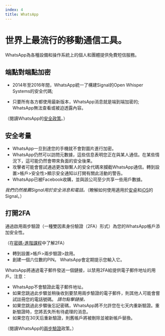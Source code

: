 ```yaml
---
index: 4
title: WhatsApp
---
```

# 世界上最流行的移動通信工具。

WhatsApp為各種設備和操作系統上的個人和團體提供免費短信服務。

## 端點對端點加密

*   2014年至2016年間，WhatsApp統一了構建Signal的Open Whisper Systems的安全代碼;

*   只要所有各方都使用最新版本，WhatsApp消息就是端到端加密的; WhatsApp無法查看或被迫透露內容。

（閱讀WhatsApp的[安全政策](https://www.whatsapp.com/security/)。）

## 安全考量

*   WhatsApp一旦到達您的手機就不會對圖片進行加密。
*   WhatsApp仍然可以訪問元數據，這些信息表明您正在與某人通信。在某些情況下，這可能仍然會帶來負面的安全後果。
*   攻擊者可能會嘗試通過更改聯繫人的安全代碼來攔截WhatsApp通信。轉到設置>帳戶>安全性>顯示安全通知以打開有關此活動的警告。
*   WhatsApp已被Facebook收購，並與該公司至少共享一些用戶數據。

*我們仍然推薦Signal用於安全消息和電話。*（瞭解如何使用適用於[安卓](umbrella://tools/messaging/s_signal-for-android.md)和[iOS](umbrella://tools/messaging/s_signal-for-ios.md)的Signal。）

## 打開2FA

通過啟用兩步驗證（一種雙因素身份驗證（2FA）形式）為您的WhatsApp帳戶添加安全性。

（在[密碼-進階課程](umbrella://information/passwords/advanced)中了解2FA）

*   轉到設置>帳戶>兩步驗證>啟用。
*   創建一個六位數的PIN。 WhatsApp會定期提示您輸入它。

WhatsApp將通過電子郵件發送一個鏈接，以禁用2FA給提供電子郵件地址的用戶。注意：

*   WhatsApp不會驗證此電子郵件地址。
*   如果您跳過此步驟並稍後收到要禁用兩步驗證的電子郵件，則其他人可能會嘗試註冊您的電話號碼。 *請勿點擊鏈接。*
*   如果您跳過此步驟後忘記密碼，WhatsApp將不允許您在七天内重新驗證。重新驗證時，您將丟失所有待處理的消息。
*   如果您在30天后重新驗證，則舊帳戶將被刪除並被新帳戶替換。

（閱讀WhatsApp的[兩步驗證](https://faq.whatsapp.com/en/general/26000021/?category=5245245)政策。）